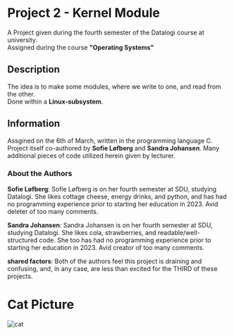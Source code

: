 
# Project 2 - Kernel Module
A Project given during the fourth semester of the Datalogi course at university.  
Assigned during the course **"Operating Systems"**

## Description
The idea is to make some modules, where we write to one, and read from the other.  
Done within a **Linux-subsystem**.

## Information
Assgined on the 6th of March, written in the programming language C.
Project itself co-authored by **Sofie Løfberg** and **Sandra Johansen**.
Many additional pieces of code utilized herein given by lecturer.

### About the Authors
**Sofie Løfberg**: Sofie Løfberg is on her fourth semester at SDU, studying Datalogi. She likes cottage cheese, energy drinks, and python, and has had no programming experience prior to starting her education in 2023. Avid deleter of too many comments.

**Sandra Johansen**: Sandra Johansen is on her fourth semester at SDU, studying Datalogi. She likes cola, strawberries, and readable/well-structured code. She too has had no programming experience prior to starting her education in 2023. Avid creator of too many comments.

**shared factors**: Both of the authors feel this project is draining and confusing, and, in any case, are less than excited for the THIRD of these projects.

# Cat Picture
![cat](/Images/cat.png)